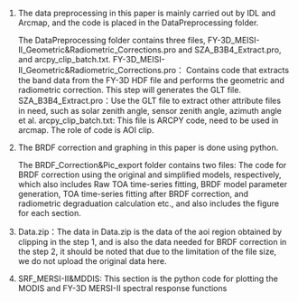 1. The data preprocessing in this paper is mainly carried out by IDL and Arcmap, and the code is placed in the DataPreprocessing folder.

   The DataPreprocessing folder contains three files, FY-3D_MEISI-II_Geometric&Radiometric_Corrections.pro and SZA_B3B4_Extract.pro, and arcpy_clip_batch.txt.
         FY-3D_MEISI-II_Geometric&Radiometric_Corrections.pro： Contains code that extracts the band data from the FY-3D HDF file and performs the geometric and radiometric correction. This step                                                                      will generates the GLT file.
         SZA_B3B4_Extract.pro：Use the GLT file to extract other attribute files in need, such as solar zenith angle, sensor zenith angle, azimuth angle et al.
         arcpy_clip_batch.txt: This file is ARCPY code, need to be used in arcmap. The role of code is AOI clip.


2. The BRDF correction and graphing in this paper is done using python.

   The BRDF_Correction&Pic_export folder contains two files: The code for BRDF correction using the original and simplified models, respectively, which also includes Raw TOA time-series fitting, 
    BRDF model parameter generation, TOA time-series fitting after BRDF correction, and radiometric degraduation  calculation etc., and also includes the figure for each section.

3. Data.zip：The data in Data.zip is the data of the aoi region obtained by clipping in the step 1, and is also the data needed for BRDF correction in the step 2, it should be noted that due to the limitation of the file size, we do not upload the original data here.

4. SRF_MERSI-II&MDDIS: This section is the python code for plotting the MODIS and FY-3D MERSI-II spectral response functions
 
